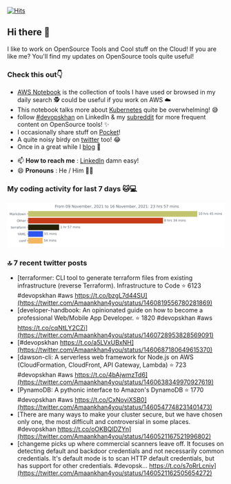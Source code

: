 [![Hits](https://hits.seeyoufarm.com/api/count/incr/badge.svg?url=https%3A%2F%2Fgithub.com%2Fakhan4u%2Fhit-counter&count_bg=%2379C83D&title_bg=%23555555&icon=&icon_color=%23E7E7E7&title=visits&edge_flat=false)](https://hits.seeyoufarm.com)

## Hi there 👋

I like to work on OpenSource Tools and Cool stuff on the Cloud! If you are like me? You'll find my updates on OpenSource tools quite useful!

### Check this out👇

* [AWS Notebook](https://histre.com/public/notebooks/dnllyanu/aws/) is the collection of tools I have used or browsed in my daily search 🕵️ could be useful if you work on AWS ☁️
* This notebook talks more about [Kubernetes](https://histre.com/public/notebooks/6uxdvo3y/kubernetes/) quite be overwhelming! 😅
* follow [#devopskhan](https://www.linkedin.com/feed/hashtag/devopskhan/) on LinkedIn & my [subreddit](https://www.reddit.com/r/devopskhan/) for more frequent content on OpenSource tools! ✨
* I occasionally share stuff on [Pocket](https://getpocket.com/@ej6g8d1dp2829A16a9Tf5d4T6bAMp3d8791rejDe86yem3bm4e14ex4fT4dluk29)!
* A quite noisy birdy on [twitter](https://twitter.com/Amaankhan4you) too! 😂
* Once in a great while I [blog](https://linuxparrot.com/) 😬


- 📫 **How to reach me** : [LinkedIn](https://www.linkedin.com/in/amaan-khan-linux-ninja) damn easy!
- 😄 **Pronouns** : He / Him 🤷‍♂️

### My coding activity for last 7 days 🐱💻

<img src="https://github.com/akhan4u/akhan4u/blob/main/images/stat.svg" alt="Amaan's Wakatime Activity!"/>

### 🔝 7 recent twitter posts
<!-- DEVDOJO:START -->
- [terraformer: CLI tool to generate terraform files from existing infrastructure &lpar;reverse Terraform&rpar;. Infrastructure to Code
⭐️ 6123
#devopskhan #aws
https://t.co/bzgL7d44SU](https://twitter.com/Amaankhan4you/status/1460819556780281869)
- [developer-handbook: An opinionated guide on how to become a professional Web/Mobile App Developer.
⭐️ 1820
#devopskhan #aws
https://t.co/cqNtLY2CZi](https://twitter.com/Amaankhan4you/status/1460728953828569091)
- [#devopskhan https://t.co/a5LVxUBxNH](https://twitter.com/Amaankhan4you/status/1460687180649615370)
- [dawson-cli: A serverless web framework for Node.js on AWS &lpar;CloudFormation, CloudFront, API Gateway, Lambda&rpar;
⭐️ 723
#devopskhan #aws
https://t.co/4bAjwmzTd6](https://twitter.com/Amaankhan4you/status/1460638349970927619)
- [PynamoDB: A pythonic interface to Amazon&#39;s DynamoDB
⭐️ 1770
#devopskhan #aws
https://t.co/CxNoyiXSB0](https://twitter.com/Amaankhan4you/status/1460547748231401473)
- [There are many ways to make your cluster secure, but we have chosen only one, the most difficult and controversial in some places. #devopskhan https://t.co/oOKBQlDZYn](https://twitter.com/Amaankhan4you/status/1460521167521996802)
- [changeme picks up where commercial scanners leave off. It focuses on detecting default and backdoor credentials and not necessarily common credentials. It&#39;s default mode is to scan HTTP default credentials, but has support for other credentials. #devopsk… https://t.co/s7oRrLcniv](https://twitter.com/Amaankhan4you/status/1460521162505654272)
<!-- DEVDOJO:END -->

<!-- ![Amaan's GitHub stats](https://github-readme-stats.vercel.app/api?username=akhan4u&count_private=true&show_icons=true&hide=contribs) -->
